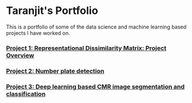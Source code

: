 # Taranjit's Portfolio # 
This is a portfolio of some of the data science and machine learning based projects I have worked on.

### [Project 1: Representational Dissimilarity Matrix: Project Overview](https://github.com/Taranks7/RDM_researchproject) ### 


### [Project 2: Number plate detection](https://github.com/Taranks7/OpenCV_numberplate) ### 


### [Project 3: Deep learning based CMR image segmentation and classification](https://github.com/Taranks7/OpenCV_segmentation) ### 
